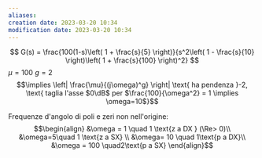 ```yaml
---
aliases: 
creation date: 2023-03-20 10:34
modification date: 2023-03-20 10:34
---
```


$$
G(s) = \frac{100(1-s)\left( 1 + \frac{s}{5} \right)}{s^2\left( 1 - \frac{s}{10} \right)\left( 1 + \frac{s}{100} \right)^2}
$$
$\mu = 100$
$g = 2$
$$\implies \left| \frac{\mu}{(j\omega)^g} \right| \text{ ha pendenza }-2, \text{ taglia l'asse $0\dB$ per $\frac{100}{\omega^2} = 1 \implies \omega=10$}$$

Frequenze d'angolo di poli e zeri non nell'origine:
$$\begin{align}
&\omega = 1 \quad 1 \text{z a DX } (\Re> 0)\\
&\omega=5\quad 1 \text{z a SX} \\
&\omega= 10 \quad 1\text{p a DX}\\
&\omega = 100 \quad2\text{p a SX}
\end{align}$$